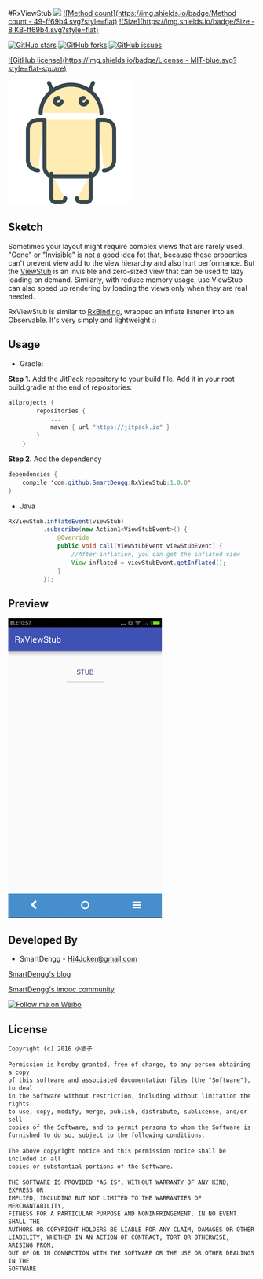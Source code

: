 #RxViewStub
[![](https://jitpack.io/v/SmartDengg/RxViewStub.svg)](https://jitpack.io/#SmartDengg/RxViewStub)
[![Method count](https://img.shields.io/badge/Method count  - 49-ff69b4.svg?style=flat)](http://www.methodscount.com/?lib=com.github.SmartDengg%3ARxViewStub%3A1.0.0)
[![Size](https://img.shields.io/badge/Size  - 8 KB-ff69b4.svg?style=flat)](http://www.methodscount.com/?lib=com.github.SmartDengg%3ARxViewStub%3A1.0.0)

[![GitHub stars](https://img.shields.io/github/stars/SmartDengg/RxViewStub.svg?style=social&label=Star&maxAge=2592000?style=plastic)](https://github.com/SmartDengg/RxViewStub/stargazers)
[![GitHub forks](https://img.shields.io/github/forks/SmartDengg/RxViewStub.svg?style=social&label=Fork&maxAge=2592000?style=plastic)](https://github.com/SmartDengg/RxViewStub/network)
[![GitHub issues](https://img.shields.io/github/issues/SmartDengg/RxViewStub.svg?style=social&label=Issue&maxAge=2592000?style=plastic)](https://github.com/SmartDengg/RxViewStub/issues)

[![GitHub license](https://img.shields.io/badge/License  - MIT-blue.svg?style=flat-square)](LICENSE.txt)


![](./images/icon.png)

Sketch
--------

Sometimes your layout might require complex views that are rarely used. "Gone" or "Invisible" is not a good idea fot that, because these properties can't prevent view add to the view hierarchy and also hurt performance. But the [ViewStub](http://developer.android.com/intl/zh-cn/reference/android/view/ViewStub.html) is an invisible and zero-sized view that can be used to lazy loading on demand. Similarly, with reduce memory usage, use ViewStub can also speed up rendering by loading the views only when they are real needed.


RxViewStub is similar to [RxBinding](https://github.com/JakeWharton/RxBinding), wrapped an inflate listener into an  Observable. It's very simply and lightweight :)

Usage
--------

- Gradle:

**Step 1.** Add the JitPack repository to your build file. Add it in your root build.gradle at the end of repositories:

```java
allprojects {
		repositories {
			...
			maven { url "https://jitpack.io" }
		}
	}
```

**Step 2.** Add the dependency

```java
dependencies {
    compile 'com.github.SmartDengg:RxViewStub:1.0.0' 
}
```

- Java

```java
RxViewStub.inflateEvent(viewStub)
          .subscribe(new Action1<ViewStubEvent>() {
              @Override
              public void call(ViewStubEvent viewStubEvent) {
                  //After inflation, you can get the inflated view
                  View inflated = viewStubEvent.getInflated();
              }
          });
```

Preview
--------

![](./images/RxViewStub.gif)


Developed By
--------
- SmartDengg - Hi4Joker@gmail.com

[SmartDengg's blog](http://www.jianshu.com/users/df40282480b4/latest_articles)
 
[SmartDengg's imooc community](http://www.imooc.com/myclub/article/uid/2536335)

<a href="http://weibo.com/5367097592/profile?rightmod=1&wvr=6&mod=personinfo">
  <img alt="Follow me on Weibo" src="http://upload-images.jianshu.io/upload_images/268450-50e41e15ac29b776.png?imageMogr2/auto-orient/strip%7CimageView2/2/w/1240" />
</a>

License
--------

	Copyright (c) 2016 小鄧子

	Permission is hereby granted, free of charge, to any person obtaining a copy
	of this software and associated documentation files (the "Software"), to deal
	in the Software without restriction, including without limitation the rights
	to use, copy, modify, merge, publish, distribute, sublicense, and/or sell
	copies of the Software, and to permit persons to whom the Software is
	furnished to do so, subject to the following conditions:

	The above copyright notice and this permission notice shall be included in all
	copies or substantial portions of the Software.

	THE SOFTWARE IS PROVIDED "AS IS", WITHOUT WARRANTY OF ANY KIND, EXPRESS OR
	IMPLIED, INCLUDING BUT NOT LIMITED TO THE WARRANTIES OF MERCHANTABILITY,
	FITNESS FOR A PARTICULAR PURPOSE AND NONINFRINGEMENT. IN NO EVENT SHALL THE
	AUTHORS OR COPYRIGHT HOLDERS BE LIABLE FOR ANY CLAIM, DAMAGES OR OTHER
	LIABILITY, WHETHER IN AN ACTION OF CONTRACT, TORT OR OTHERWISE, ARISING FROM,
	OUT OF OR IN CONNECTION WITH THE SOFTWARE OR THE USE OR OTHER DEALINGS IN THE
	SOFTWARE.

    














